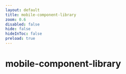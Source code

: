 ```yaml
---
layout: default 
title: mobile-component-library  
zoom: 0.6   
disabled: false 
hide: false 
hideInToc: false    
preload: true   
---
```



# mobile-component-library   
